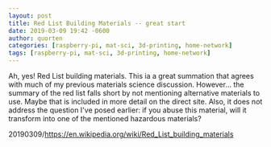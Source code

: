 ```yaml
---
layout: post
title: Red List Building Materials -- great start
date: 2019-03-09 19:42 -0600
author: quorten
categories: [raspberry-pi, mat-sci, 3d-printing, home-network]
tags: [raspberry-pi, mat-sci, 3d-printing, home-network]
---
```


Ah, yes!  Red List building materials.  This ia a great summation that
agrees with much of my previous materials science discussion.
However...  the summary of the red list falls short by not mentioning
alternative materials to use.  Maybe that is included in more detail
on the direct site.  Also, it does not address the question I've posed
earlier: if you abuse this material, will it transform into one of the
mentioned hazardous materials?

20190309/https://en.wikipedia.org/wiki/Red_List_building_materials
